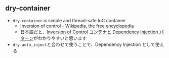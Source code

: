 ## dry-container

* `dry-container` is simple and thread-safe IoC container
  *  [Inversion of control \- Wikipedia, the free encyclopedia](https://en.wikipedia.org/wiki/Inversion_of_control)
  * 日本語だと、[Inversion of Control コンテナと Dependency Injection パターン](http://kakutani.com/trans/fowler/injection.html)がわかりやすいと思います
* `dry-auto_inject`と合わせて使うことで、Dependency Injection として使える
